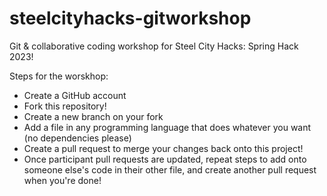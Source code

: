 # steelcityhacks-gitworkshop
Git &amp; collaborative coding workshop for Steel City Hacks: Spring Hack 2023!

Steps for the worskhop:
- Create a GitHub account
- Fork this repository!
- Create a new branch on your fork
- Add a file in any programming language that does whatever you want (no dependencies please)
- Create a pull request to merge your changes back onto this project!
- Once participant pull requests are updated, repeat steps to add onto someone else's code in their other file, and create another pull request when you're done!
